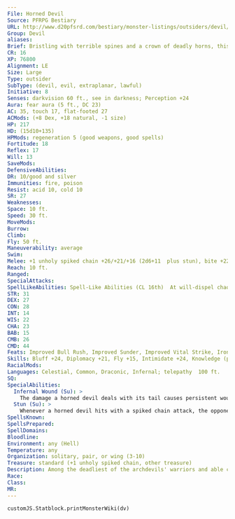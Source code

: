 ```yaml
---
File: Horned Devil
Source: PFRPG Bestiary
URL: http://www.d20pfsrd.com/bestiary/monster-listings/outsiders/devil/horned
Group: Devil
aliases: 
Brief: Bristling with terrible spines and a crown of deadly horns, this leering winged terror wields a whirling barbed chain.
CR: 16
XP: 76800
Alignment: LE
Size: Large
Type: outsider
SubType: (devil, evil, extraplanar, lawful)
Initiative: 8
Senses: darkvision 60 ft., see in darkness; Perception +24
Aura: fear aura (5 ft., DC 23)
AC: 35, touch 17, flat-footed 27
ACMods: (+8 Dex, +18 natural, -1 size)
HP: 217
HD: (15d10+135)
HPMods: regeneration 5 (good weapons, good spells)
Fortitude: 18
Reflex: 17
Will: 13
SaveMods: 
DefensiveAbilities: 
DR: 10/good and silver
Immunities: fire, poison
Resist: acid 10, cold 10
SR: 27
Weaknesses: 
Space: 10 ft.
Speed: 30 ft.
MoveMods: 
Burrow: 
Climb: 
Fly: 50 ft.
Maneuverability: average
Swim: 
Melee: +1 unholy spiked chain +26/+21/+16 (2d6+11  plus stun), bite +22 (2d8+5), tail +22 (2d6+5 plus  infernal wound) or 2 claws +24 (2d6+10), bite +24  (2d8+10), tail +22 (2d6+5 plus infernal wound)
Reach: 10 ft.
Ranged: 
SpecialAttacks: 
SpellLikeAbilities: Spell-Like Abilities (CL 16th)  At will-dispel chaos (DC 21), dispel good (DC 21), magic circle against good, greater teleport (self plus 50 lbs. of objects only), persistent image (DC 21)  3/day-fireball (DC 19), lightning bolt (DC 19)  1/day-summon (level 6, 3 barbed devils, 35%)
STR: 31
DEX: 27
CON: 28
INT: 14
WIS: 22
CHA: 23
BAB: 15
CMB: 26
CMD: 44
Feats: Improved Bull Rush, Improved Sunder, Improved Vital Strike, Iron Will, Multiattack, Power Attack, Vital Strike, Weapon Focus (spiked chain)
Skills: Bluff +24, Diplomacy +21, Fly +15, Intimidate +24, Knowledge (planes) +20, Perception +24, Sense Motive +21, Spellcraft +20, Stealth +22
RacialMods: 
Languages: Celestial, Common, Draconic, Infernal; telepathy  100 ft.
SQ: 
SpecialAbilities:
  Infernal Wound (Su): >
    The damage a horned devil deals with its tail causes persistent wounds that deal 2d6 points of bleed damage. Bleeding caused in this way is difficult to staunch-a DC 26 Heal check stops the damage, and any attempt to heal a creature suffering from an infernal wound must succeed on a DC 26 caster level check or the spell does not function. Success indicates the healing works normally and stops all bleed effects.
  Stun (Su): >
    Whenever a horned devil hits with a spiked chain attack, the opponent must succeed on a DC 27 Fortitude save or be stunned for 1d4 rounds. This ability is a function of the horned devil, not of the spiked chain. The save DC is Strength-based.
SpellsKnown: 
SpellsPrepared: 
SpellDomains: 
Bloodline: 
Environment: any (Hell)
Temperature: any
Organization: solitary, pair, or wing (3-10)
Treasure: standard (+1 unholy spiked chain, other treasure)
Description: Among the deadliest of the archdevils' warriors and able commanders of lesser fiends, horned devils spread the rule of Hell wherever they tread. These greater devils are trained, forged, and reforged to be among the most lethal, merciless, and obedient warriors in the multiverse. While rank-and-file horned devils are called cornugons, the greatest of their kind are known as malebranche.  A typical horned devil rises to a hulking 9 feet tall, bears 14-foot-wide wings, and weighs 700 pounds.
Race: 
Class: 
MR: 
---
```

```dataviewjs
customJS.Statblock.printMonsterWiki(dv)
```
